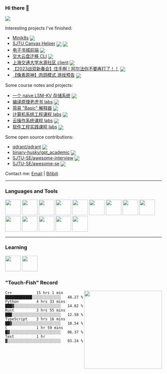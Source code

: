 ### Hi there 👋

![](https://pixel-profile.vercel.app/api/github-stats?username=Okabe-Rintarou-0)

Interesting projects I've finished:
+ [Minik8s](https://github.com/Okabe-Rintarou-0/Minik8s) <img align="center" src="https://img.shields.io/github/stars/Okabe-Rintarou-0/Minik8s" />
+ [SJTU Canvas Helper](https://github.com/Okabe-Rintarou-0/SJTU-Canvas-Helper) <img align="center" src="https://img.shields.io/github/stars/Okabe-Rintarou-0/SJTU-Canvas-Helper" /> <img align="center" src="https://img.shields.io/github/downloads/Okabe-Rintarou-0/SJTU-Canvas-Helper/total" />
+ [电子书城前端](https://github.com/Okabe-Rintarou-0/BookStore-Frontend) <img align="center" src="https://img.shields.io/github/stars/Okabe-Rintarou-0/BookStore-Frontend" />
+ [交大云盘迁移 CLI](https://github.com/Okabe-Rintarou-0/JboxTransferCLI) <img align="center" src="https://img.shields.io/github/stars/Okabe-Rintarou-0/JboxTransferCLI" />
+ [上海交通大学水源社区 client](https://github.com/Okabe-Rintarou-0/Shuiyuan-Client) <img align="center" src="https://img.shields.io/github/stars/Okabe-Rintarou-0/Shuiyuan-Client" />
+ [【2023战双新春会】住手啊！阿尔法你不要再打了！！](https://www.bilibili.com/video/BV1GG4y127S1) <img align="center" src="https://img.shields.io/badge/dynamic/json?label=views&query=$.data.stat.view&url=https://api.bilibili.com/x/web-interface/view?bvid=BV1GG4y127S1" />
+ [【像素原神】肉鸽模式 游戏预告](https://www.bilibili.com/video/BV13v411g7zv) <img align="center" src="https://img.shields.io/badge/dynamic/json?label=views&query=$.data.stat.view&url=https://api.bilibili.com/x/web-interface/view?bvid=BV13v411g7zv" />

Some course notes and projects:
+ [一个 naive LSM-KV 存储系统](https://github.com/Okabe-Rintarou-0/LSMT_KVStore) <img align="center" src="https://img.shields.io/github/stars/Okabe-Rintarou-0/LSMT_KVStore" />
+ [编译原理老虎书 labs](https://github.com/Okabe-Rintarou-0/Tiger-Compiler) <img align="center" src="https://img.shields.io/github/stars/Okabe-Rintarou-0/Tiger-Compiler" />
+ [简易 "Basic" 解释器](https://github.com/Okabe-Rintarou-0/QBasic) <img align="center" src="https://img.shields.io/github/stars/Okabe-Rintarou-0/QBasic" />
+ [计算机系统工程课程 labs](https://github.com/Okabe-Rintarou-0/CSE-labs) <img align="center" src="https://img.shields.io/github/stars/Okabe-Rintarou-0/CSE-labs" />
+ [云操作系统课程 labs](https://github.com/Okabe-Rintarou-0/Cloud-OS-labs) <img align="center" src="https://img.shields.io/github/stars/Okabe-Rintarou-0/Cloud-OS-labs" />
+ [软件工程实践课程 labs](https://github.com/Okabe-Rintarou-0/SEP-labs) <img align="center" src="https://img.shields.io/github/stars/Okabe-Rintarou-0/SEP-labs" />

Some open source contributions:
+ [qdrant/qdrant](https://github.com/qdrant/qdrant) <img align="center" src="https://img.shields.io/github/stars/qdrant/qdrant" />
+ [binary-husky/gpt_academic](https://github.com/binary-husky/gpt_academic) <img align="center" src="https://img.shields.io/github/stars/binary-husky/gpt_academic" />
+ [SJTU-SE/awesome-interview](https://github.com/SJTU-SE/awesome-interview) <img align="center" src="https://img.shields.io/github/stars/SJTU-SE/awesome-interview" />
+ [SJTU-SE/awesome-se](https://github.com/SJTU-SE/awesome-se) <img align="center" src="https://img.shields.io/github/stars/SJTU-SE/awesome-se" />

Contact me: [Email](mailto:923048992@sjtu.edu.cn) | [Bilibili](https://space.bilibili.com/5200237)

----

### Languages and Tools

<code><img height="50" src="https://github.com/yurijserrano/Github-Profile-Readme-Logos/blob/master/programming%20languages/c%2B%2B.svg"></code>
<code><img height="50" src="https://raw.githubusercontent.com/yurijserrano/Github-Profile-Readme-Logos/df5bacba92a025537970ad7ad34a1c54e1aa6869/programming%20languages/c.svg"></code>
<code><img height="50" src="https://raw.githubusercontent.com/yurijserrano/Github-Profile-Readme-Logos/df5bacba92a025537970ad7ad34a1c54e1aa6869/programming%20languages/go.svg"></code>
<code><img height="50" src="https://raw.githubusercontent.com/yurijserrano/Github-Profile-Readme-Logos/df5bacba92a025537970ad7ad34a1c54e1aa6869/programming%20languages/java.svg"></code>
<code><img height="50" src="https://raw.githubusercontent.com/yurijserrano/Github-Profile-Readme-Logos/df5bacba92a025537970ad7ad34a1c54e1aa6869/programming%20languages/python.svg"></code>
<code><img height="50" src="https://github.com/yurijserrano/Github-Profile-Readme-Logos/blob/master/programming%20languages/javascript.svg"></code>
<code><img height="50" src="https://raw.githubusercontent.com/yurijserrano/Github-Profile-Readme-Logos/df5bacba92a025537970ad7ad34a1c54e1aa6869/programming%20languages/c%23.svg"></code>
<code><img height="50" src="https://raw.githubusercontent.com/yurijserrano/Github-Profile-Readme-Logos/df5bacba92a025537970ad7ad34a1c54e1aa6869/databases/mysql.svg"></code>
<code><img height="50" src="https://raw.githubusercontent.com/yurijserrano/Github-Profile-Readme-Logos/df5bacba92a025537970ad7ad34a1c54e1aa6869/frameworks/react.svg"></code>
<code><img height="50" src="https://raw.githubusercontent.com/yurijserrano/Github-Profile-Readme-Logos/df5bacba92a025537970ad7ad34a1c54e1aa6869/frameworks/spring.svg"></code>
<code><img height="50" src="https://raw.githubusercontent.com/yurijserrano/Github-Profile-Readme-Logos/df5bacba92a025537970ad7ad34a1c54e1aa6869/cloud/docker.svg"></code>
<code><img height="50" src="https://github.com/yurijserrano/Github-Profile-Readme-Logos/blob/master/tools/unity.png?raw=true"></code>
<code><img height="50" src="https://raw.githubusercontent.com/yurijserrano/Github-Profile-Readme-Logos/f994c418a134b58c4aec11152f6a4a33fa89da26/programming%20languages/dart.svg"></code>
<code><img height="50" src="https://www.vectorlogo.zone/logos/pytorch/pytorch-icon.svg"></code>

----

### Learning
<code><img height="50" src="https://raw.githubusercontent.com/yurijserrano/Github-Profile-Readme-Logos/042e36c55d4d757621dedc4f03108213fbb57ec4/frameworks/vuejs.svg"></code>
<code><img height="50" src="https://raw.githubusercontent.com/yurijserrano/Github-Profile-Readme-Logos/042e36c55d4d757621dedc4f03108213fbb57ec4/programming%20languages/rust.svg"></code>

### "Touch-Fish" Record

<img src="https://github-readme-stats.vercel.app/api/top-langs/?username=Okabe-Rintarou-0&layout=compact&langs_count=12&hide=makefile,tex,perl,shell" width="250" align="right"/>

<!--START_SECTION:waka-->

```text
C++           15 hrs 1 min    ████████████░░░░░░░░░░░░░   48.27 %
Python        4 hrs 33 mins   ███▓░░░░░░░░░░░░░░░░░░░░░   14.62 %
Rust          3 hrs 55 mins   ███░░░░░░░░░░░░░░░░░░░░░░   12.58 %
TypeScript    3 hrs 16 mins   ██▓░░░░░░░░░░░░░░░░░░░░░░   10.54 %
C             1 hr 59 mins    █▓░░░░░░░░░░░░░░░░░░░░░░░   06.37 %
Text          1 hr            ▓░░░░░░░░░░░░░░░░░░░░░░░░   03.24 %
```

<!--END_SECTION:waka-->



